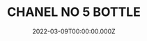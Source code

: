 ---
date: 2022-03-09T00:00:00.000Z
description: A Chanel No 5 perfume bottle that @skap_ande constructed out of plywood. It featured hidden compartments in the lid and bottle body.
draft: false
icon: 2022-03-09-chanel-no-5-bottle.webp
language: en
title: CHANEL NO 5 BOTTLE
link: https://www.instagram.com/p/Cpi2dcpoCbj/?img_index=1
alt: A photo of a chanel no 5 bottle constructed out of plywood sitting on a plywood shelf and against a white wall. 

---